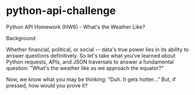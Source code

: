 # python-api-challenge
Python API Homework (HW6) - What's the Weather Like?


Background


Whether financial, political, or social -- data's true power lies in its ability to answer questions definitively. So let's take what you've learned about Python requests, APIs, and JSON traversals to answer a fundamental question: "What's the weather like as we approach the equator?"


Now, we know what you may be thinking: "Duh. It gets hotter..."
But, if pressed, how would you prove it?
